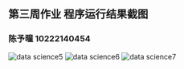 ## 第三周作业 程序运行结果截图
### 陈予曈 10222140454
![data science5](https://github.com/yutong-2023/Introduction-to-data-science/assets/144672418/517e7238-ad4f-45fb-ba3d-04f5f616cdad)
![data science6](https://github.com/yutong-2023/Introduction-to-data-science/assets/144672418/9baa112e-c16e-4376-b9cb-2848b6516a1a)
![data science7](https://github.com/yutong-2023/Introduction-to-data-science/assets/144672418/a411cf56-9b8f-402d-a206-2b3bebb1ba33)
